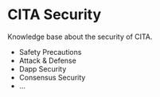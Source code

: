 # CITA Security

Knowledge base about the security of CITA.

* Safety Precautions
* Attack & Defense
* Dapp Security
* Consensus Security
* ...
